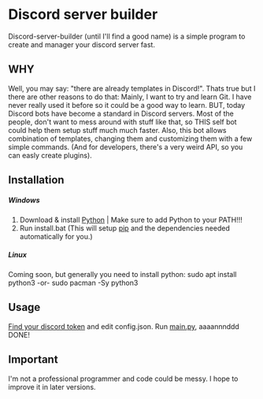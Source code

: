 # Discord server builder
Discord-server-builder (until I'll find a good name) is a simple program to create and manager your discord server fast.


## WHY
Well, you may say: "there are already templates in Discord!".
Thats true but I there are other reasons to do that:
Mainly, I want to try and learn Git. I have never really used it before so it could be a good way to learn. 
BUT, today Discord bots have become a standard in Discord servers. Most of the people, don't want to mess around with stuff like that, so THIS self bot could help them setup stuff much much faster. 
Also, this bot allows combination of templates, changing them and customizing them with a few simple commands.
(And for developers, there's a very weird API, so you can easly create plugins).

## Installation
##### Windows
1. Download & install [Python](https://python.org/) | Make sure to add Python to your PATH!!!
2. Run install.bat (This will setup [pip](https://pypa.io/) and the dependencies needed automatically for you.)

##### Linux
Coming soon, but generally you need to install python:
sudo apt install python3
-or-
sudo pacman -Sy  python3

## Usage
[Find your discord token](https://www.youtube.com/watch?v=3qzpmTIQ-Gs) and edit config.json.
Run [main.py](./main.py), aaaannnddd DONE!

## Important
I'm not a professional programmer and code could be messy. I hope to improve it in later versions.